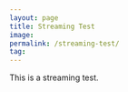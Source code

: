```yaml
---
layout: page
title: Streaming Test
image: 
permalink: /streaming-test/
tag: 
---
```


This is a streaming test.

<center>
<!-- Add a placeholder for the Twitch embed -->
<div id="twitch-embed"></div>

<!-- Load the Twitch embed script -->
<script src="https://embed.twitch.tv/embed/v1.js"></script>

<!-- Create a Twitch.Embed object that will render within the "twitch-embed" root element. -->
<script type="text/javascript">
  new Twitch.Embed("twitch-embed", {
    width: 1080,
    height: 480,
    channel: "desertheartsrecords",
    // only needed if your site is also embedded on embed.example.com and othersite.example.com 
    // parent: ["embed.example.com", "othersite.example.com"]
  });
</script>

<center>